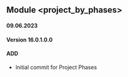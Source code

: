 ## Module <project_by_phases>

#### 09.06.2023
#### Version 16.0.1.0.0
#### ADD
- Initial commit for Project Phases
